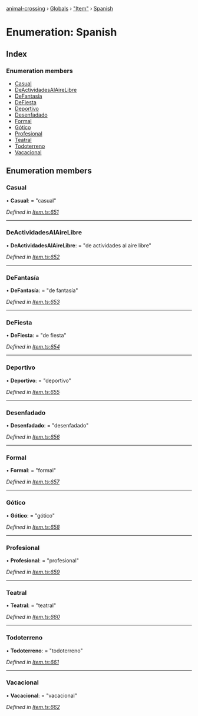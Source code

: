 [animal-crossing](../README.md) › [Globals](../globals.md) › ["Item"](../modules/_item_.md) › [Spanish](_item_.spanish.md)

# Enumeration: Spanish

## Index

### Enumeration members

* [Casual](_item_.spanish.md#casual)
* [DeActividadesAlAireLibre](_item_.spanish.md#deactividadesalairelibre)
* [DeFantasía](_item_.spanish.md#defantasía)
* [DeFiesta](_item_.spanish.md#defiesta)
* [Deportivo](_item_.spanish.md#deportivo)
* [Desenfadado](_item_.spanish.md#desenfadado)
* [Formal](_item_.spanish.md#formal)
* [Gótico](_item_.spanish.md#gótico)
* [Profesional](_item_.spanish.md#profesional)
* [Teatral](_item_.spanish.md#teatral)
* [Todoterreno](_item_.spanish.md#todoterreno)
* [Vacacional](_item_.spanish.md#vacacional)

## Enumeration members

###  Casual

• **Casual**: = "casual"

*Defined in [Item.ts:651](https://github.com/Norviah/animal-crossing/blob/7daadc1/module/types/Item.ts#L651)*

___

###  DeActividadesAlAireLibre

• **DeActividadesAlAireLibre**: = "de actividades al aire libre"

*Defined in [Item.ts:652](https://github.com/Norviah/animal-crossing/blob/7daadc1/module/types/Item.ts#L652)*

___

###  DeFantasía

• **DeFantasía**: = "de fantasía"

*Defined in [Item.ts:653](https://github.com/Norviah/animal-crossing/blob/7daadc1/module/types/Item.ts#L653)*

___

###  DeFiesta

• **DeFiesta**: = "de fiesta"

*Defined in [Item.ts:654](https://github.com/Norviah/animal-crossing/blob/7daadc1/module/types/Item.ts#L654)*

___

###  Deportivo

• **Deportivo**: = "deportivo"

*Defined in [Item.ts:655](https://github.com/Norviah/animal-crossing/blob/7daadc1/module/types/Item.ts#L655)*

___

###  Desenfadado

• **Desenfadado**: = "desenfadado"

*Defined in [Item.ts:656](https://github.com/Norviah/animal-crossing/blob/7daadc1/module/types/Item.ts#L656)*

___

###  Formal

• **Formal**: = "formal"

*Defined in [Item.ts:657](https://github.com/Norviah/animal-crossing/blob/7daadc1/module/types/Item.ts#L657)*

___

###  Gótico

• **Gótico**: = "gótico"

*Defined in [Item.ts:658](https://github.com/Norviah/animal-crossing/blob/7daadc1/module/types/Item.ts#L658)*

___

###  Profesional

• **Profesional**: = "profesional"

*Defined in [Item.ts:659](https://github.com/Norviah/animal-crossing/blob/7daadc1/module/types/Item.ts#L659)*

___

###  Teatral

• **Teatral**: = "teatral"

*Defined in [Item.ts:660](https://github.com/Norviah/animal-crossing/blob/7daadc1/module/types/Item.ts#L660)*

___

###  Todoterreno

• **Todoterreno**: = "todoterreno"

*Defined in [Item.ts:661](https://github.com/Norviah/animal-crossing/blob/7daadc1/module/types/Item.ts#L661)*

___

###  Vacacional

• **Vacacional**: = "vacacional"

*Defined in [Item.ts:662](https://github.com/Norviah/animal-crossing/blob/7daadc1/module/types/Item.ts#L662)*
